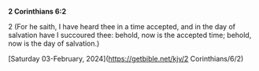 **2 Corinthians 6:2**

2 (For he saith, I have heard thee in a time accepted, and in the day of salvation have I succoured thee: behold, now is the accepted time; behold, now is the day of salvation.)

[Saturday 03-February, 2024](https://getbible.net/kjv/2 Corinthians/6/2)

